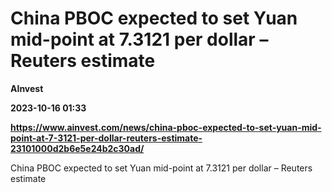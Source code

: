# China PBOC expected to set Yuan mid-point at 7.3121 per dollar – Reuters estimate
**AInvest**

**2023-10-16 01:33**

**https://www.ainvest.com/news/china-pboc-expected-to-set-yuan-mid-point-at-7-3121-per-dollar-reuters-estimate-23101000d2b6e5e24b2c30ad/**

China PBOC expected to set Yuan mid-point at 7.3121 per dollar – Reuters estimate